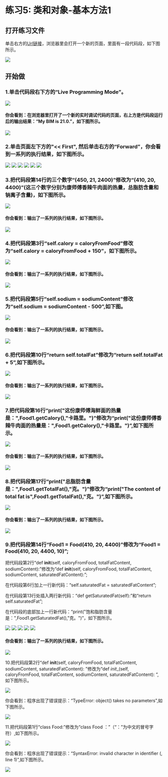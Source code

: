 # 练习5: 类和对象-基本方法1

## 打开练习文件

单击右方的[Url链接](http://pythontutor.com/visualize.html#code=class%20Food%3A%0A%20%20%20%20def%20__init__%28self,%20caloryFromFood,%20totalFatContent,%20sodiumContent%29%3A%0A%20%20%20%20%20%20%20%20self.calory%20%3D%20caloryFromFood%0A%20%20%20%20%20%20%20%20self.totalFat%20%3D%20totalFatContent%0A%20%20%20%20%20%20%20%20self.sodium%20%3D%20sodiumContent%0A%0A%20%20%20%20def%20getCalory%28self%29%3A%0A%20%20%20%20%20%20%20%20return%20self.calory%0A%20%20%20%20def%20getTotalFat%28self%29%3A%0A%20%20%20%20%20%20%20%20return%20self.totalFat%0A%20%20%20%20def%20getSodium%28self%29%3A%0A%20%20%20%20%20%20%20%20return%20self.sodium%0A%0AFood1%20%3D%20Food%28450,%2021,%202400%29%0A%0Aprint%28%22%E8%BF%99%E4%BB%BD%E5%BA%B7%E5%B8%88%E5%82%85%E6%B5%B7%E9%B2%9C%E9%9D%A2%E7%9A%84%E7%83%AD%E9%87%8F%E6%98%AF%EF%BC%9A%22,Food1.getCalory%28%29,%22%E5%8D%A1%E8%B7%AF%E9%87%8C%E3%80%82%22%29%0Aprint%28%22%E6%80%BB%E8%84%82%E8%82%AA%E5%90%AB%E9%87%8F%E6%98%AF%EF%BC%9A%22,Food1.getTotalFat%28%29,%22%E5%85%8B%E3%80%82%22%29%0Aprint%28%22%E9%92%A0%E7%A6%BB%E5%AD%90%E5%90%AB%E9%87%8F%E6%98%AF%EF%BC%9A%22,Food1.getSodium%28%29,%22%E6%AF%AB%E5%85%8B%E3%80%82%22%29&cumulative=false&heapPrimitives=nevernest&mode=edit&origin=opt-frontend.js&py=3&rawInputLstJSON=%5B%5D&textReferences=false)，浏览器里会打开一个新的页面，里面有一段代码段，如下图所示。

![](/images/章1-快速掌握编程的基础知识/类和对象-基本方法1/0.bmp)

## 开始做

### 1.单击代码段右下方的“Live Programming Mode”。

![](/images/章1-快速掌握编程的基础知识/类和对象-基本方法1/1a.bmp)

#### 你会看到：在浏览器里打开了一个新的实时调试代码的页面，右上方是代码段运行后的输出结果：“My BIM is 21.0.”，如下图所示。

![](/images/章1-快速掌握编程的基础知识/类和对象-基本方法1/1b.bmp)

### 2.单击页面左下方的"<< First", 然后单击右方的“Forward”，你会看到一系列的执行结果，如下图所示。

![](/images/章1-快速掌握编程的基础知识/类和对象-基本方法1/2b1.bmp)
![](/images/章1-快速掌握编程的基础知识/类和对象-基本方法1/2b2.bmp)
![](/images/章1-快速掌握编程的基础知识/类和对象-基本方法1/2b3.bmp)
![](/images/章1-快速掌握编程的基础知识/类和对象-基本方法1/2b4.bmp)
![](/images/章1-快速掌握编程的基础知识/类和对象-基本方法1/2b5.bmp)
![](/images/章1-快速掌握编程的基础知识/类和对象-基本方法1/2b6.bmp)

### 3.把代码段第14行的三个数字“(450, 21, 2400)”修改为“(410, 20, 4400)”(这三个数字分别为康师傅香辣牛肉面的热量，总脂肪含量和钠离子含量)，如下图所示。

![](/images/章1-快速掌握编程的基础知识/类和对象-基本方法1/3a.bmp)

#### 你会看到：输出了一系列的执行结果，如下图所示。

![](/images/章1-快速掌握编程的基础知识/类和对象-基本方法1/3b.bmp)

### 4.把代码段第3行“self.calory = caloryFromFood”修改为“self.calory = caloryFromFood + 150”，如下图所示。

![](/images/章1-快速掌握编程的基础知识/类和对象-基本方法1/4a.bmp)

#### 你会看到：输出了一系列的执行结果，如下图所示。

![](/images/章1-快速掌握编程的基础知识/类和对象-基本方法1/4b.bmp)

### 5.把代码段第5行“self.sodium = sodiumContent”修改为“self.sodium = sodiumContent - 500”,如下图。

![](/images/章1-快速掌握编程的基础知识/类和对象-基本方法1/5a.bmp)

#### 你会看到：输出了一系列的执行结果，如下图所示。

![](/images/章1-快速掌握编程的基础知识/类和对象-基本方法1/5b.bmp)

### 6.把代码段第10行“return self.totalFat”修改为“return self.totalFat + 5”,如下图所示。

![](/images/章1-快速掌握编程的基础知识/类和对象-基本方法1/6a.bmp)

#### 你会看到：输出了一系列的执行结果，如下图所示。

![](/images/章1-快速掌握编程的基础知识/类和对象-基本方法1/6b.bmp)

### 7.把代码段第16行“print("这份康师傅海鲜面的热量是：",Food1.getCalory(),"卡路里。")”修改为“print("这份康师傅香辣牛肉面的热量是：",Food1.getCalory(),"卡路里。")”,如下图所示。

![](/images/章1-快速掌握编程的基础知识/类和对象-基本方法1/7a.bmp)

#### 你会看到：输出了一系列的执行结果，如下图所示。

![](/images/章1-快速掌握编程的基础知识/类和对象-基本方法1/7b.bmp)

### 8.把代码段第17行“print("总脂肪含量是：",Food1.getTotalFat(),"克。")”修改为“print("The content of total fat is",Food1.getTotalFat(),"克。")”,如下图所示。

![](/images/章1-快速掌握编程的基础知识/类和对象-基本方法1/8a.bmp)

#### 你会看到：输出了一系列的执行结果，如下图所示。

![](/images/章1-快速掌握编程的基础知识/类和对象-基本方法1/8b.bmp)

### 9.把代码段第14行“Food1 = Food(410, 20, 4400)”修改为“Food1 = Food(410, 20, 4400, 10)”;

把代码段第2行“def __init__(self, caloryFromFood, totalFatContent, sodiumContent):”修改为“def __init__(self, caloryFromFood, totalFatContent, sodiumContent, saturatedFatContent):”;

在代码段第6行加上一行新代码：“self.saturatedFat = saturatedFatContent”;

在代码段第13行处插入两行新代码：“def getSaturatedFat(self):”和“return self.saturatedFat”;

在代码段的底部加上一行新代码：“print("饱和脂肪含量是：",Food1.getSaturatedFat(),"克。")”，如下图所示。

![](/images/章1-快速掌握编程的基础知识/类和对象-基本方法1/9a1.bmp)
![](/images/章1-快速掌握编程的基础知识/类和对象-基本方法1/9a2.bmp)
![](/images/章1-快速掌握编程的基础知识/类和对象-基本方法1/9a3.bmp)
![](/images/章1-快速掌握编程的基础知识/类和对象-基本方法1/9a4.bmp)
![](/images/章1-快速掌握编程的基础知识/类和对象-基本方法1/9a5.bmp)

#### 你会看到：输出了一系列的执行结果，如下图所示。

![](/images/章1-快速掌握编程的基础知识/类和对象-基本方法1/9b.bmp)

10.把代码段第2行“def __init__(self, caloryFromFood, totalFatContent, sodiumContent, saturatedFatContent):
”修改为“def _init__(self, caloryFromFood, totalFatContent, sodiumContent, saturatedFatContent):
”,如下图所示。

![](/images/章1-快速掌握编程的基础知识/类和对象-基本方法1/10a.bmp)

你会看到：程序出现了错误提示：“TypeError: object() takes no parameters”,如下图所示。

![](/images/章1-快速掌握编程的基础知识/类和对象-基本方法1/10b.bmp)

11.把代码段第1行“class Food:”修改为“class Food
：”（“：”为中文的冒号字符）,如下图所示。

![](/images/章1-快速掌握编程的基础知识/类和对象-基本方法1/11a.bmp)

你会看到：程序出现了错误提示：“SyntaxError: invalid character in identifier (<string>, line 1)”,如下图所示。

![](/images/章1-快速掌握编程的基础知识/类和对象-基本方法1/11b.bmp)



